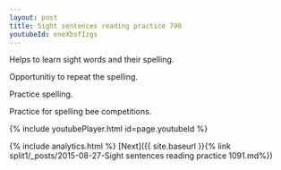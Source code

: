 ```yaml
---
layout: post
title: Sight sentences reading practice 790
youtubeId: eneXbsfIzgs
---
```

 
 
Helps to learn sight words and their spelling.

Opportunitiy to repeat the spelling. 

Practice spelling. 
 
Practice for spelling bee competitions. 
 
{% include youtubePlayer.html id=page.youtubeId %}
 
 
{% include analytics.html %} 
[Next]({{ site.baseurl }}{% link  split1/_posts/2015-08-27-Sight sentences reading practice 1091.md%})
 
